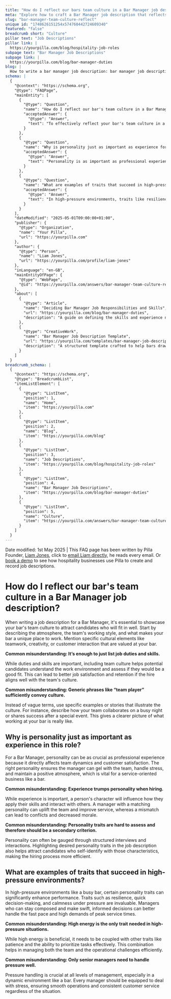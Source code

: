 ```yaml
---
title: "How do I reflect our bars team culture in a Bar Manager job description?"
meta: "Explore how to craft a Bar Manager job description that reflects your bar's unique team culture, highlighting the importance of personality alongside professional experience."
slug: "bar-manager-team-culture-reflect"
unique id: "1748626151254x574760442724609340"
featured: "false"
breadcrumb short: "Culture"
pillar text: "Job Descriptions"
pillar link: |
  https://yourpilla.com/blog/hospitality-job-roles
subpage text: "Bar Manager Job Descriptions"
subpage link: |
  https://yourpilla.com/blog/bar-manager-duties
blog: |
  How to write a bar manager job description: bar manager job description template included.
schema: |
  {
    "@context": "https://schema.org",
    "@type": "FAQPage",
    "mainEntity": [
      {
        "@type": "Question",
        "name": "How do I reflect our bar's team culture in a Bar Manager job description?",
        "acceptedAnswer": {
          "@type": "Answer",
          "text": "To effectively reflect your bar's team culture in a Bar Manager job description, start by describing the overall atmosphere, the team's working style, and what makes your bar unique. Highlight specific cultural elements such as teamwork, creativity, or customer interaction that are highly valued. Use concrete examples or stories to illustrate these elements instead of relying on generic terms, thereby providing a clearer and more engaging picture of what it's like to work at your bar."
        }
      },
      {
        "@type": "Question",
        "name": "Why is personality just as important as experience for a Bar Manager?",
        "acceptedAnswer": {
          "@type": "Answer",
          "text": "Personality is as important as professional experience for a Bar Manager because it significantly affects team dynamics and customer satisfaction. A manager with a compatible personality can integrate well with the team, manage stress effectively, and maintain a positive atmosphere. These qualities are crucial in service-oriented environments, where team cohesion and positive customer interactions are key to success."
        }
      },
      {
        "@type": "Question",
        "name": "What are examples of traits that succeed in high-pressure environments?",
        "acceptedAnswer": {
          "@type": "Answer",
          "text": "In high-pressure environments, traits like resilience, quick decision-making, and calmness under pressure are invaluable. These qualities help managers handle the fast pace and high demands effectively. Additionally, balancing high energy with patience and effective task prioritization is crucial for managing both team and operational challenges efficiently, thus ensuring smooth operations and consistent customer service during peak service times."
        }
      }
    ],
    "dateModified": "2025-05-01T09:00:00+01:00",
    "publisher": {
      "@type": "Organization",
      "name": "Your Pilla",
      "url": "https://yourpilla.com"
    },
    "author": {
      "@type": "Person",
      "name": "Liam Jones",
      "url": "https://yourpilla.com/profile/liam-jones"
    },
    "inLanguage": "en-GB",
    "mainEntityOfPage": {
      "@type": "WebPage",
      "@id": "https://yourpilla.com/answers/bar-manager-team-culture-reflect"
    },
    "about": [
      {
        "@type": "Article",
        "name": "Deciding Bar Manager Job Responsibilities and Skills",
        "url": "https://yourpilla.com/blog/bar-manager-duties",
        "description": "A guide on defining the skills and experience needed for Bar Managers, helping employers tailor job descriptions effectively."
      },
      {
        "@type": "CreativeWork",
        "name": "Bar Manager Job Description Template",
        "url": "https://yourpilla.com/templates/bar-manager-job-description",
        "description": "A structured template crafted to help bars draw up effective job descriptions that capture the essence of their work culture and the role's requirements."
      }
    ]
  }
breadcrumb_schema: |
  {
    "@context": "https://schema.org",
    "@type": "BreadcrumbList",
    "itemListElement": [
      {
        "@type": "ListItem",
        "position": 1,
        "name": "Home",
        "item": "https://yourpilla.com"
      },
      {
        "@type": "ListItem",
        "position": 2,
        "name": "Blog",
        "item": "https://yourpilla.com/blog"
      },
      {
        "@type": "ListItem",
        "position": 3,
        "name": "Job Descriptions",
        "item": "https://yourpilla.com/blog/hospitality-job-roles"
      },
      {
        "@type": "ListItem",
        "position": 4,
        "name": "Bar Manager Job Descriptions",
        "item": "https://yourpilla.com/blog/bar-manager-duties"
      },
      {
        "@type": "ListItem",
        "position": 5,
        "name": "Culture",
        "item": "https://yourpilla.com/answers/bar-manager-team-culture-reflect"
      }
    ]
  }
---
```


Date modified: 1st May 2025 | This FAQ page has been written by Pilla Founder, [Liam Jones](https://yourpilla.com/profile/liam-jones), click to [email Liam directly](https://mailto:liam@yourpilla.com), he reads every email. Or [book a demo](https://calendly.com/pilla/demo) to see how hospitality businesses use Pilla to create and record job descriptions.

# How do I reflect our bar's team culture in a Bar Manager job description?

When writing a job description for a Bar Manager, it's essential to showcase your bar's team culture to attract candidates who will fit in well. Start by describing the atmosphere, the team's working style, and what makes your bar a unique place to work. Mention specific cultural elements like teamwork, creativity, or customer interaction that are valued at your bar.

**Common misunderstanding: It’s enough to just list job duties and skills.**

While duties and skills are important, including team culture helps potential candidates understand the work environment and assess if they would be a good fit. This can lead to better job satisfaction and retention if the hire aligns well with the team's culture.

**Common misunderstanding: Generic phrases like “team player” sufficiently convey culture.**

Instead of vague terms, use specific examples or stories that illustrate the culture. For instance, describe how your team collaborates on a busy night or shares success after a special event. This gives a clearer picture of what working at your bar is really like.

## Why is personality just as important as experience in this role?

For a Bar Manager, personality can be as crucial as professional experience because it directly affects team dynamics and customer satisfaction. The right personality ensures the manager can gel with the team, handle stress, and maintain a positive atmosphere, which is vital for a service-oriented business like a bar.

**Common misunderstanding: Experience trumps personality when hiring.**

While experience is important, a person's character will influence how they apply their skills and interact with others. A manager with a matching personality can uplift the team and improve service, whereas a mismatch can lead to conflicts and decreased morale.

**Common misunderstanding: Personality traits are hard to assess and therefore should be a secondary criterion.**

Personality can often be gauged through structured interviews and interactions. Highlighting desired personality traits in the job description also helps attract candidates who self-identify with those characteristics, making the hiring process more efficient.

## What are examples of traits that succeed in high-pressure environments?

In high-pressure environments like a busy bar, certain personality traits can significantly enhance performance. Traits such as resilience, quick decision-making, and calmness under pressure are invaluable. Managers who can stay composed and make swift, informed decisions can better handle the fast pace and high demands of peak service times.

**Common misunderstanding: High energy is the only trait needed in high-pressure situations.**

While high energy is beneficial, it needs to be coupled with other traits like patience and the ability to prioritize tasks effectively. This combination helps in managing both the team and the operational challenges efficiently.

**Common misunderstanding: Only senior managers need to handle pressure well.**

Pressure handling is crucial at all levels of management, especially in a dynamic environment like a bar. Every manager should be equipped to deal with stress, ensuring smooth operations and consistent customer service regardless of the situation.